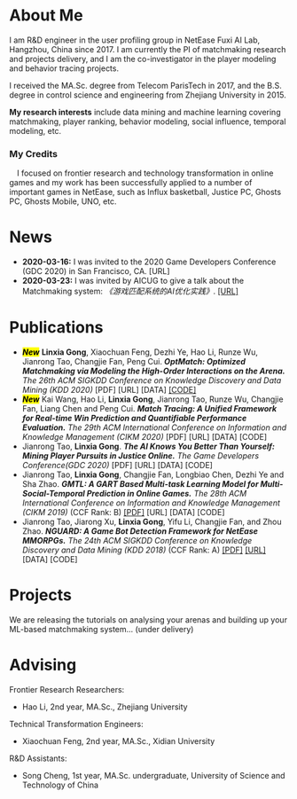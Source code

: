 # About Me
I am R&D engineer in the user profiling group in NetEase Fuxi AI Lab, Hangzhou, China since 2017.
I am currently the PI of matchmaking research and projects delivery, and I am the co-investigator in the player modeling and behavior tracing projects.

I received the MA.Sc. degree from Telecom ParisTech in 2017, and the B.S. degree in control science and engineering from Zhejiang University in 2015.

<b>My research interests</b> include data mining and machine learning covering matchmaking, player ranking, behavior modeling, social influence, temporal modeling, etc.
        
### My Credits
&emsp;I focused on frontier research and technology transformation in online games and my work has been successfully applied to a number of important games in NetEase, such as Influx basketball, Justice PC, Ghosts PC, Ghosts Mobile, UNO, etc.

# News
- <strong>2020-03-16:</strong> I was invited to the 2020 Game Developers Conference (GDC 2020) in San Francisco, CA. [URL]
- <strong>2020-03-23:</strong> I was invited by AICUG to give a talk about the Matchmaking system: *《游戏匹配系统的AI优化实践》*. [\[URL\]](https://mp.weixin.qq.com/s/rPYfe2YYcTyUw2aSHjw_0g)

# Publications
- ***<mark>New</mark>*** <b>Linxia Gong</b>, Xiaochuan Feng, Dezhi Ye, Hao Li, Runze Wu, Jianrong Tao, Changjie Fan, Peng Cui. *<strong>OptMatch: Optimized Matchmaking via Modeling the High-Order Interactions on the Arena.</strong> The 26th ACM SIGKDD Conference on Knowledge Discovery and Data Mining (KDD 2020)* [PDF] [URL] [DATA] [[CODE]](./OptMatch/)
- ***<mark>New</mark>*** Kai Wang, Hao Li, <b>Linxia Gong</b>, Jianrong Tao, Runze Wu, Changjie Fan, Liang Chen and Peng Cui. *<strong>Match Tracing: A Unified Framework for Real-time Win Prediction and Quantifiable Performance Evaluation.</strong> The 29th ACM International Conference on Information and Knowledge Management (CIKM 2020)* [PDF] [URL] [DATA] [CODE]
- Jianrong Tao, <b>Linxia Gong</b>. *<strong>The AI Knows You Better Than Yourself: Mining Player Pursuits in Justice Online.</strong> The Game Developers Conference(GDC 2020)* [PDF] [URL] [DATA] [CODE]
- Jianrong Tao, <b>Linxia Gong</b>, Changjie Fan, Longbiao Chen, Dezhi Ye and Sha Zhao. *<strong>GMTL: A GART Based Multi-task Learning Model for Multi-Social-Temporal Prediction in Online Games.</strong> The 28th ACM International Conference on Information and Knowledge Management (CIKM 2019)* (CCF Rank: B) [\[PDF\]](./myPapers/CIKM2019_GMTL.pdf) [URL] [DATA] [CODE]
- Jianrong Tao, Jiarong Xu, <b>Linxia Gong</b>, Yifu Li, Changjie Fan, and Zhou Zhao. *<strong>NGUARD: A Game Bot Detection Framework for NetEase MMORPGs.</strong> The 24th ACM SIGKDD Conference on Knowledge Discovery and Data Mining (KDD 2018)* (CCF Rank: A) [\[PDF\]](./myPapers/KDD2018_NGUARD.pdf) [\[URL\]](http://www.kdd.org/kdd2018/accepted-papers/view/nguard-a-game-bot-detection-framework-for-netease-mmorpgs) [DATA] [CODE]
        
# Projects
We are releasing the tutorials on analysing your arenas and building up your ML-based matchmaking system... (under delivery) 

# Advising
Frontier Research Researchers:
- Hao Li, 2nd year, MA.Sc., Zhejiang University

Technical Transformation Engineers:
- Xiaochuan Feng, 2nd year, MA.Sc., Xidian University

R&D Assistants: 
- Song Cheng, 1st year, MA.Sc. undergraduate, University of Science and Technology of China

